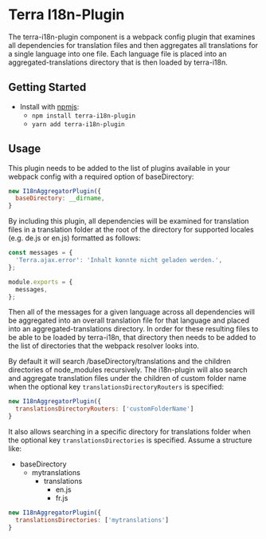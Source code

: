 # Terra I18n-Plugin

The terra-i18n-plugin component is a webpack config plugin that examines all dependencies for translation files and then aggregates all translations for a single language into one file. Each language file is placed into an aggregated-translations directory that is then loaded by terra-i18n.


## Getting Started

- Install with [npmjs](https://www.npmjs.com):
  - `npm install terra-i18n-plugin`
  - `yarn add terra-i18n-plugin`

## Usage

This plugin needs to be added to the list of plugins available in your webpack config with a required option of baseDirectory:

```js
new I18nAggregatorPlugin({
  baseDirectory: __dirname,
}
```

By including this plugin, all dependencies will be examined for translation files in a translation folder at the root of the directory for supported locales (e.g. de.js or en.js) formatted as follows:

```js
const messages = {
  'Terra.ajax.error': 'Inhalt konnte nicht geladen werden.',
};

module.exports = {
  messages,
};
```

Then all of the messages for a given language across all dependencies will be aggregated into an overall translation file for that language and placed into an aggregated-translations directory.  In order for these resulting files to be able to be loaded by terra-i18n, that directory then needs to be added to the list of directories that the webpack resolver looks into.

By default it will search /baseDirectory/translations and the children directories of node_modules recursively. The i18n-plugin will also search and aggregate translation files under the children of custom folder name when the optional key `translationsDirectoryRouters` is specified:
```js
new I18nAggregatorPlugin({
  translationsDirectoryRouters: ['customFolderName']
}
```

It also allows searching in a specific directory for translations folder when the optional key `translationsDirectories` is specified. Assume a structure like:
- baseDirectory
  - mytranslations
    - translations
      - en.js
      - fr.js

```js
new I18nAggregatorPlugin({
  translationsDirectories: ['mytranslations']
}
```
